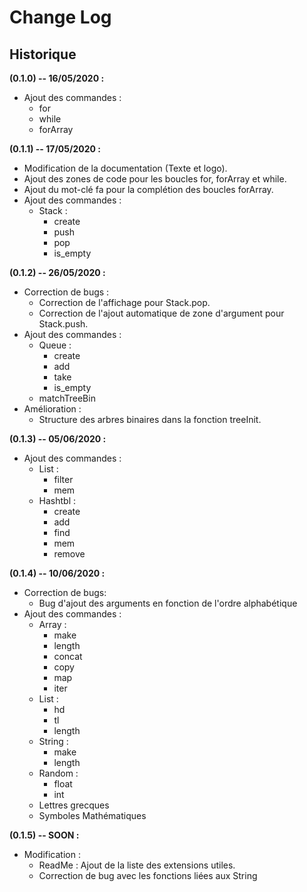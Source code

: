 # Change Log

## Historique

**(0.1.0) -- 16/05/2020 :**
- Ajout des commandes :
    - for
    - while
    - forArray

**(0.1.1) -- 17/05/2020 :**
 
- Modification de la documentation (Texte et logo).
- Ajout des zones de code pour les boucles for, forArray et while.
- Ajout du mot-clé fa pour la complétion des boucles forArray.
- Ajout des commandes :
    - Stack : 
        - create 
        - push 
        - pop 
        - is_empty

**(0.1.2) -- 26/05/2020 :**

- Correction de bugs :
    - Correction de l'affichage pour Stack.pop.
    - Correction de l'ajout automatique de zone d'argument pour Stack.push.
- Ajout des commandes :
    - Queue :
        - create
        - add
        - take
        - is_empty
    - matchTreeBin
- Amélioration :
    - Structure des arbres binaires dans la fonction treeInit.

**(0.1.3) -- 05/06/2020 :**

- Ajout des commandes :
    - List :
        - filter
        - mem
    - Hashtbl :
        - create
        - add
        - find
        - mem
        - remove

**(0.1.4) -- 10/06/2020 :**

- Correction de bugs:
    - Bug d'ajout des arguments en fonction de l'ordre alphabétique
- Ajout des commandes :
    - Array :
        - make
        - length
        - concat
        - copy
        - map
        - iter
    - List :
        - hd
        - tl
        - length
    - String :
        - make
        - length
    - Random :
        - float
        - int
    - Lettres grecques
    - Symboles Mathématiques
    
**(0.1.5) -- SOON :** 

- Modification : 
    - ReadMe : Ajout de la liste des extensions utiles.
    - Correction de bug avec les fonctions liées aux String
